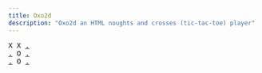 ```yaml
---
title: Oxo2d 
description: "Oxo2d an HTML noughts and crosses (tic-tac-toe) player"
---
```


<pre class="oxo2d">
X X <a href="../68/">.</a>
<a href="../5j/">.</a> O <a href="../69/">.</a>
<a href="../64/">.</a> O <a href="../6a/">.</a>
</pre>
